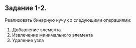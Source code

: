## Задание 1-2.
Реализовать бинарную кучу со следующими операциями:
1. Добавление элемента
2. Извлечение минимального элемента
3. Удаление узла
